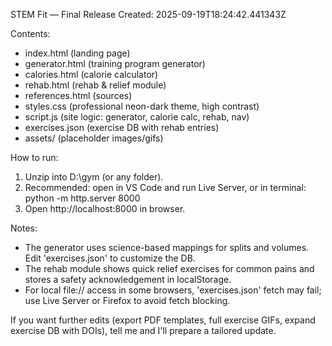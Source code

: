 STEM Fit — Final Release
Created: 2025-09-19T18:24:42.441343Z

Contents:
- index.html (landing page)
- generator.html (training program generator)
- calories.html (calorie calculator)
- rehab.html (rehab & relief module)
- references.html (sources)
- styles.css (professional neon-dark theme, high contrast)
- script.js (site logic: generator, calorie calc, rehab, nav)
- exercises.json (exercise DB with rehab entries)
- assets/ (placeholder images/gifs)

How to run:
1. Unzip into D:\gym (or any folder).
2. Recommended: open in VS Code and run Live Server, or in terminal: python -m http.server 8000
3. Open http://localhost:8000 in browser.

Notes:
- The generator uses science-based mappings for splits and volumes. Edit 'exercises.json' to customize the DB.
- The rehab module shows quick relief exercises for common pains and stores a safety acknowledgement in localStorage.
- For local file:// access in some browsers, 'exercises.json' fetch may fail; use Live Server or Firefox to avoid fetch blocking.

If you want further edits (export PDF templates, full exercise GIFs, expand exercise DB with DOIs), tell me and I'll prepare a tailored update.
